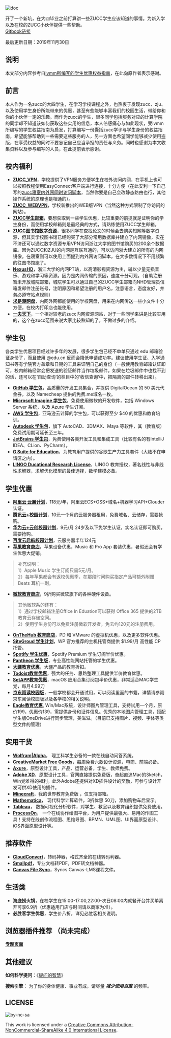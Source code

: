 ![doc](http://progressed.io/bar/99?title=done)

开了一个新坑，在大四毕业之前打算讲一些ZUCC学生应该知道的事情。为新入学以及在校的ZUCC小伙伴提供一些帮助。  
[Gitbook链接](https://www.gitbook.com/read/book/hdsky/zucc-student-resources)

最后更新日期：2019年11月30日

## 说明

本文部分内容参考自[ivmm所编写的学生优惠权益指南](https://github.com/ivmm/Student-resources)，在此向原作者表示感谢。

## 前言
本人作为一名zucc的大四学生，在学习学校课程之外，也热衷于发现zucc、zju、以及使用学生身份所能带来的优惠，甚至有些能够丰富我们的校园生活，带给你和你的小伙伴一定的乐趣。而作为zucc的学生，很多同学包括服务对应的计算学院的同学却不知道该如何获取这些实用的信息，本人倍感痛心与如此现状，受ivmm所编写的学生权益指南为启发，打算编写一份囊括zucc学子与学生身份的权益指南，希望能够帮助到一些需要这些服务的人，另一方面也希望同学能够减少使用盗版，在享受权益的同时不要忘记自己应当承担的责任与义务。同时也感谢为本文收集资料以及参与编写的人员，在此提前表示感谢。

## 校内福利
- **[ZUCC_VPN](https://github.com/HDsky/zucc-student-resources/blob/master/zuccvpn.md)**，学校提供了VPN服务方便学生在校外访问内网，在手机上也可以按照教程使用EasyConnect客户端进行连接，十分方便（在此安利一下自己写的[zucc寝室内外网同时访问脚本](https://github.com/HDsky/A-batchfile-for-ZUCC)，当然你要是自己会改静态路由也行，其他操作系统的原理也是相通的）。
- **[ZUCC_WEBVPN](http://webvpn.zucc.edu.cn)**，学校新推出的WEB版VPN（当然这种方式限制了你访问的网站）。
- **[ZUCC学生邮箱](http://webmail.zucc.edu.cn/)**，要想获取到一些学生优惠，比较重要的前提就是证明你的学生身份，而使用学校邮箱则是最经典的方式，请熟练使用ZUCC学生邮箱。
- **[ZUCC图书馆数字资源](http://libweb.zucc.edu.cn/redir.php?catalog_id=3701)**，很多同学在查找论文的时候会去购买知网等数字资源，但其实学校图书馆已经购买了大部分常用数据库并建立了内网镜像，实在不济还可以通过数字资源专用VPN访问浙江大学的图书馆购买的200余个数据库。因为ZUCC和ZJU的内网是互联互通的，可以访问浙大建立的所有的内网镜像。在寝室则可以使用上面提到内外网访问脚本，在大多数情况下不用频繁的往图书馆跑了。
- **[NexusHD](http://www.nexushd.org)**，浙江大学的内网PT站，以高清影视资源为主，辅以少量无损音乐、游戏和学习等资源。因为是内网传输的原因，速度十分可观。（自助注册暂未开放城院邮箱，城院学生可以通过自己的ZUCC学生邮箱向NHD管理员信箱发邮件注册账号，注明原因和希望注册的用户名，注意语言，态度友好，并务必遵守站点规则）
- **[求是潮网盘](http://box.zjuqsc.com)**，内网外网都能使用的学校网盘，用来在内网传送一些小文件十分方便，在校内打印店也能使用。
- **[一夫天下](http://cc.zucc.edu.cn)**，一个相对较老的zucc内网资源网站，对于一些同学来讲是比较实用的，这个在zucc范围来说大家比较熟知的了，不做过多的介绍。

## 学生包

各类学生优惠项目经过许多年的发展，很多学生包已经不单单只通过 edu 邮箱验证身份了，而且使用 @edu.cn 反而会降低申请成功率。建议使用学生证、入学通知书等有学院官方盖章和日期的工具来证明自己的身份（一般使用教育邮箱认证即可，校内邮箱经常会把发送的验证邮件当作垃圾邮件，如果在垃圾邮件中也找不到的话，还可以在‘自助查询’的栏目中的‘收信查询’中，把隔离的邮件转移出来）。

- **[GitHub 学生包](https://education.github.com/pack)**，高质量的开发工具集合，并提供 DigitalOcean 的 50 美元代金券，以及 Namecheap 提供的免费.me域名一枚。
- **[Microsoft Imagine 学生包](https://imagine.microsoft.com/zh-cn/catalog)**，免费使用微软的开发软件，包括 Windows Server 系统，以及 Azure 学生订阅。
- **[AWS 学生包](https://aws.amazon.com/cn/education/awseducate/)**，亚马逊云计算的学生包，可以获得至少 $40 的优惠和教育培训。
- **[Autodesk 学生包](http://www.autodesk.com.cn/education/home)**，旗下 AutoCAD、3DMAX、Maya 等软件，其（教育版）免费试用期可延长至三年。
- **[JetBrains 学生包](https://www.jetbrains.com/student/)**，免费使用各类开发工具和集成工具（比较有名的有IntelliJ IDEA、CLion、PyCharm）。
- **[G Suite for Education](https://edu.google.com/products/productivity-tools/)**，为教育用户提供的谷歌生产力工具套件（大陆不在申请区之内）。
- **[LINGO Ducational Research License](http://www.lindo.com/index.php?option=com_content&view=article&id=120&Itemid=45)**，LINGO 教育授权，著名线性与非线性求解器，求解优化模型的最佳选择，数学建模必备。

## 学生优惠

- **[阿里云 云翼计划](https://promotion.aliyun.com/ntms/campus2017.html)**，118元/年，阿里云ECS+OSS+域名+机器学习API+Clouder认证。
- **[腾讯云+校园计划](https://www.qcloud.com/act/campus)**，10元一个月的云服务器租用，免费域名、云储存，需要抢购。
- **[华为云+云创校园计划](https://developer.huaweicloud.com/campus)**，9元/月 24岁及以下免学生认证，实名认证即可购买，需要抢购。
- **[百度云启航校园计划](https://cloud.baidu.com/campaign/campus-2018/index.html)**，云服务器半年124元
- **[苹果教育商店](http://www.apple.com/cn-k12/shop)**，苹果设备优惠，Music 和 Pro App 套装优惠，暑假还会有学生优惠大促销。
>补充说明：  
>1）Apple Music 学生订阅只需5元/月。  
2）每年苹果都会有返校优惠季，在那段时间购买指定产品可额外附赠 Beats 耳机一副。 
- **[微软教育商店](https://www.microsoftstore.com.cn/student?Icid=StoreNavi_EDU)**，9折购买微软旗下的各种硬件设备。
>其他微软系的还有：  
>1）通过学校邮箱注册Office In Eduation可以获得 Office 365 提供的2TB教育云存储空间。  
2）使用学生身份可以免费注册微软开发者，免去约120元的注册费用。
- **[OnTheHub 教育商店](http://www.onthehub.com/)**，PD 和 VMware 的虚拟机优惠，以及更多软件优惠。
- **[SiteGroud 学生计划](https://www.siteground.com/student-hosting.htm)**，WP 官方推荐的主机托管商提供 $1.99/月 高性能 CP 托管。
- **[Spotify 学生优惠](https://www.spotify.com/hk-zh/student/)**，Spotify Premium 学生订阅半价优惠。
- **[Pantheon 学生版](https://pantheon.io/edu)**，专业高性能网站托管的学生优惠。
- **[大疆教育优惠](http://coupon.dji.com/cn/edu)**，大疆产品的教育折扣。
- **[Todoist教育优惠](https://todoist.com/education)**，强大的任务、思路整理工具提供半价教育优惠。
- **[SetAPP教育优惠](https://setapp.com/educational-discount)**，macOS 应用合集订阅包半价优惠，非常适合MAC学生党，每月4.99刀
- **[京东阅读校园版](http://gx.jd.com)**，一般学校都会开通试用，可以阅读里面的书籍，详情请参阅京东阅读校园版以及各学校的相关说明。
- **[Eagle教育优惠](http://app.eagle.cool/forum/topic/5354/%E6%88%91%E6%98%AF%E5%AD%A6%E7%94%9F%E6%88%96%E6%95%99%E5%B8%88-%E6%98%AF%E5%90%A6%E4%BA%AB%E6%9C%89%E4%BC%98%E6%83%A0%E4%BB%B7%E6%A0%BC)**, Win/Mac系统，设计师图片管理工具，支持试用一个月，原价199，优惠价139，需提供身份和证件信息。优秀的本地图片管理工具，搭配学生版OneDrive进行同步管理，美滋滋。（目前已支持图片、视频、字体等类型文件的管理）

## 实用干货

- **[Wolfram|Alpha](https://www.wolframalpha.com/)**， 理工科学生必备的一款在线自动问答系统。
- **[CreativeMarket Free Goods](https://creativemarket.com/free-goods)**，每周免费六款设计资源，电商、前端必备。
- **[Axure](https://www.axure.com/edu)**，原型设计工具，产品、运营必备，学生、教师免费。
- **[Adobe XD](https://www.adobe.com/cn/products/xd.html)**，原型设计工具，官网直接提供免费版，奋起直追Mac的Sketch，Win党难得的福利。此外Adobe还提供对XD插件设计的奖励，可参与设计开发可供XD使用的插件。
- **[Minecraft](http://education.minecraft.net/get-started)**，我的世界教育免费版 ，仅支持邮箱。
- **[Mathematica](http://www.wolfram.com/mathematica/pricing/students-individuals.php)**， 现代科学计算软件，3折优惠 50刀，添加购物车后显示。
- **[Tableau](https://www.tableau.com/zh-cn/academic)**， 数据可视化分析软件，对学生、教室以及教育组织提供免费使用。
- **[ProcessOn](https://www.processon.com/)**， 一个在线协作绘图平台，为用户提供最强大、易用的作图工具！支持在线创作流程图、思维导图、BPMN、UML图、UI界面原型设计、iOS界面原型设计等。

## 推荐软件

- **[CloudConvert](https://cloudconvert.com/)**，转码神器，格式齐全的在线转码利器。
- **[Smallpdf](https://smallpdf.com/)**，专业文档转PDF，PDF转文档神器。
- **[Canvas File Sync](https://github.com/drew-royster/canvasFileSync)**，Syncs Canvas-LMS课程文件。

## 生活类
- **海底捞火锅**，在校学生在15:00-17:00,22:00-次日08:00内就餐开台并买单离开可享6.9折（优惠适用门店与时间请以商家为准）。
- **必胜客学生优惠**，学生价八折，详见必胜客相关说明。

## 浏览器插件推荐 （尚未完成）
**[专题页面](https://github.com/HDsky/zucc-student-resources/blob/master/browserplugin.md)**

## 其他建议
**如何科学提问**：《[提问的智慧](https://github.com/ryanhanwu/How-To-Ask-Questions-The-Smart-Way/blob/master/README-zh_CN.md)》

**搜索引擎**： 为了你的身体健康、事业有成，请尽量 ***减少使用百度*** 的频率。


## LICENSE

![by-nc-sa](https://i.creativecommons.org/l/by-nc-sa/4.0/80x15.png)

This work is licensed under a [Creative Commons Attribution-NonCommercial-ShareAlike 4.0 International License](https://creativecommons.org/licenses/by-nc-sa/4.0/deed.en).
